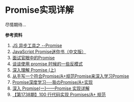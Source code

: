 # Promise实现详解
尽情期待...

**参考资料**
1. [JS 异步工具之 --Promise ](https://juejin.im/entry/58650a7a128fe1006d132b80)
2. [JavaScript Promise迷你书（中文版）](http://liubin.org/promises-book/)
3. [面试官眼中的Promise](https://juejin.im/post/5c233a8ee51d450d5a01b712)
4. [谈谈使用 promise 时候的一些反模式](https://efe.baidu.com/blog/promises-anti-pattern/)
5. [深入理解 Promise (上)](https://juejin.im/entry/5844c8e461ff4b006b9e2ebd)
6. [从手写一个符合Promise/A+规范Promise来深入学习Promise](https://juejin.im/post/5b854f22e51d4538e567b7de)
7. [Promise深度学习---我のPromise/A+实现](https://juejin.im/post/5a59e78ff265da3e3e33ba6e)
8. [深入 Promise(一)——Promise 实现详解 ](https://juejin.im/entry/58a10aa61b69e60059d1d2af)
9. [【第1738期】100 行代码实现 Promises/A+ 规范](https://mp.weixin.qq.com/s/Yrwe2x6HukfqJZM6HkmRcw)